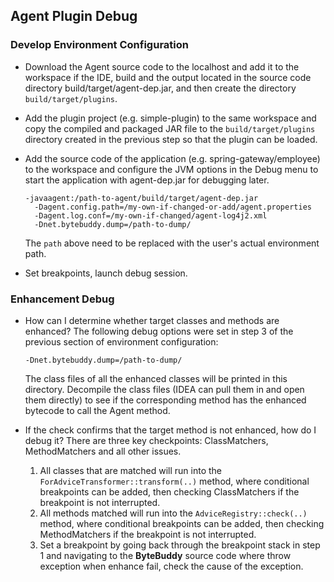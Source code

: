 
## Agent Plugin Debug

### Develop Environment Configuration

- Download the Agent source code to the localhost and add it to the workspace if the IDE, build and the output located in the source code directory build/target/agent-dep.jar, and then create the directory `build/target/plugins`.
- Add the plugin project (e.g. simple-plugin) to the same workspace and copy the compiled and packaged JAR file to the `build/target/plugins` directory created in the previous step so that the plugin can be loaded.
- Add the source code of the application (e.g. spring-gateway/employee) to the workspace and configure the JVM options in the Debug menu to start the application with agent-dep.jar for debugging later.

  ```
  -javaagent:/path-to-agent/build/target/agent-dep.jar 
    -Dagent.config.path=/my-own-if-changed-or-add/agent.properties 
    -Dagent.log.conf=/my-own-if-changed/agent-log4j2.xml 
    -Dnet.bytebuddy.dump=/path-to-dump/
  ```
  The `path` above need to be replaced with the user's actual environment path.
- Set breakpoints, launch debug session.

### Enhancement Debug

- How can I determine whether target classes and methods are enhanced?
  The following debug options were set in step 3 of the previous section of environment configuration:
  ```
  -Dnet.bytebuddy.dump=/path-to-dump/
  ```
  
  The class files of all the enhanced classes will be printed in this directory. Decompile the class files (IDEA can pull them in and open them directly) to see if the corresponding method has the enhanced bytecode to call the Agent method.

- If the check confirms that the target method is not enhanced, how do I debug it?
  There are three key checkpoints: ClassMatchers, MethodMatchers and all other issues.
  1. All classes that are matched will run into the `ForAdviceTransformer::transform(..)` method, where conditional breakpoints can be added, then checking ClassMatchers if the breakpoint is not interrupted.
  2. All methods matched will run into the `AdviceRegistry::check(..)` method, where conditional breakpoints can be added, then checking MethodMatchers if the breakpoint is not interrupted.
  3. Set a breakpoint by going back through the breakpoint stack in step 1 and navigating to the **ByteBuddy** source code where throw exception when enhance fail, check the cause of the exception.

### 